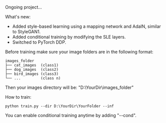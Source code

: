 Ongoing project...

What's new:
- Added style-based learning using a mapping network and AdaIN, similar to StyleGAN1.
- Added conditional training by modifying the SLE layers.
- Switched to PyTorch DDP.

Before training make sure your image folders are in the following format:

```
images_folder
├── cat_images  (class1)
├── dog_images  (class2)
├── bird_images (class3)
└── ...         (class n)
```

Then your images directory will be: "D:\YourDir\images_folder"

How to train:

```batch
python train.py --dir D:\YourDir\YourFolder --inf
```
You can enable conditional training anytime by adding "--cond".
